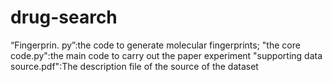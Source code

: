 # drug-search
“Fingerprin. py”:the code to generate molecular fingerprints;
"the core code.py":the main code to carry out the paper experiment
"supporting data source.pdf":The description file of the source of the dataset
